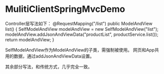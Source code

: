 # MulitiClientSpringMvcDemo

Controller层写法如下：
@RequestMapping("/list")
public ModelAndView list() {
    SelfModelAndView modelAndView = new SelfModelAndView("list");
    modelAndView.addJsonAndViewData("productList", productService.list());
    return modelAndView;
}

SelfModelAndView作为ModelAndView的子类，需强制被使用。
网页和App共用的数据，通过addJsonAndViewData设置。

其余部分写法，和传统方式，几乎完全一致。
